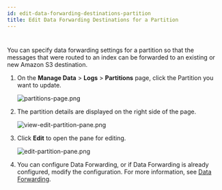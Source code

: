 ```yaml
---
id: edit-data-forwarding-destinations-partition
title: Edit Data Forwarding Destinations for a Partition
---
```


#

You can specify data forwarding settings for a partition so that the messages that were routed to an index can be forwarded to an existing or new Amazon S3 destination.

1. On the **Manage Data** \> **Logs** \> **Partitions** page, click the Partition you want to update.

    ![partitions-page.png](/img/partitions-and-data-tiers/partitions-page.png)

1. The partition details are displayed on the right side of the page.

    ![view-edit-partition-pane.png](/img/partitions-and-data-tiers/view-edit-partition-pane.png)

1. Click **Edit** to open the pane for editing.

    ![edit-partition-pane.png](/img/partitions-and-data-tiers/edit-partition-pane.png)

1. You can configure Data Forwarding, or if Data Forwarding is already configured, modify the configuration. For more information, see [Data Forwarding](../data-forwarding/amazon-s3-bucket.md).
